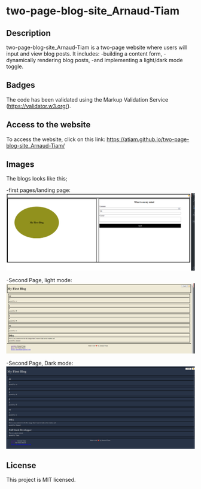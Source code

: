 # two-page-blog-site_Arnaud-Tiam

## Description
two-page-blog-site_Arnaud-Tiam is a two-page website where users will input and view blog posts. It includes:
-building a content form, 
-dynamically rendering blog posts, 
-and implementing a light/dark mode toggle.

## Badges
The code has been validated using the Markup Validation Service (https://validator.w3.org/).

## Access to the website
To access the website, click on this link:
https://atiam.github.io/two-page-blog-site_Arnaud-Tiam/

## Images
The blogs looks like this;

-first pages/landing page:
![alt text](https://github.com/Atiam/two-page-blog-site_Arnaud-Tiam/blob/main/assets/images/FirstPage.png)

-Second Page, light mode:
![alt text](https://github.com/Atiam/two-page-blog-site_Arnaud-Tiam/blob/main/assets/images/SecondPage.png)

-Second Page, Dark mode:
![alt text](https://github.com/Atiam/two-page-blog-site_Arnaud-Tiam/blob/main/assets/images/SecondPagesDarkMode.png)


## License
This project is MIT licensed.

